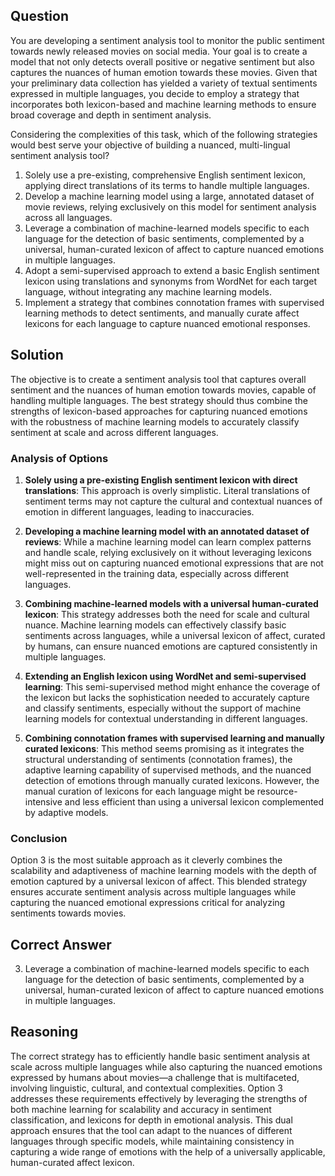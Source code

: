 ## Question
You are developing a sentiment analysis tool to monitor the public sentiment towards newly released movies on social media. Your goal is to create a model that not only detects overall positive or negative sentiment but also captures the nuances of human emotion towards these movies. Given that your preliminary data collection has yielded a variety of textual sentiments expressed in multiple languages, you decide to employ a strategy that incorporates both lexicon-based and machine learning methods to ensure broad coverage and depth in sentiment analysis.

Considering the complexities of this task, which of the following strategies would best serve your objective of building a nuanced, multi-lingual sentiment analysis tool?

1. Solely use a pre-existing, comprehensive English sentiment lexicon, applying direct translations of its terms to handle multiple languages.
2. Develop a machine learning model using a large, annotated dataset of movie reviews, relying exclusively on this model for sentiment analysis across all languages.
3. Leverage a combination of machine-learned models specific to each language for the detection of basic sentiments, complemented by a universal, human-curated lexicon of affect to capture nuanced emotions in multiple languages.
4. Adopt a semi-supervised approach to extend a basic English sentiment lexicon using translations and synonyms from WordNet for each target language, without integrating any machine learning models.
5. Implement a strategy that combines connotation frames with supervised learning methods to detect sentiments, and manually curate affect lexicons for each language to capture nuanced emotional responses.

## Solution

The objective is to create a sentiment analysis tool that captures overall sentiment and the nuances of human emotion towards movies, capable of handling multiple languages. The best strategy should thus combine the strengths of lexicon-based approaches for capturing nuanced emotions with the robustness of machine learning models to accurately classify sentiment at scale and across different languages.

### Analysis of Options

1. **Solely using a pre-existing English sentiment lexicon with direct translations**: This approach is overly simplistic. Literal translations of sentiment terms may not capture the cultural and contextual nuances of emotion in different languages, leading to inaccuracies.

2. **Developing a machine learning model with an annotated dataset of reviews**: While a machine learning model can learn complex patterns and handle scale, relying exclusively on it without leveraging lexicons might miss out on capturing nuanced emotional expressions that are not well-represented in the training data, especially across different languages.

3. **Combining machine-learned models with a universal human-curated lexicon**: This strategy addresses both the need for scale and cultural nuance. Machine learning models can effectively classify basic sentiments across languages, while a universal lexicon of affect, curated by humans, can ensure nuanced emotions are captured consistently in multiple languages.

4. **Extending an English lexicon using WordNet and semi-supervised learning**: This semi-supervised method might enhance the coverage of the lexicon but lacks the sophistication needed to accurately capture and classify sentiments, especially without the support of machine learning models for contextual understanding in different languages.

5. **Combining connotation frames with supervised learning and manually curated lexicons**: This method seems promising as it integrates the structural understanding of sentiments (connotation frames), the adaptive learning capability of supervised methods, and the nuanced detection of emotions through manually curated lexicons. However, the manual curation of lexicons for each language might be resource-intensive and less efficient than using a universal lexicon complemented by adaptive models.

### Conclusion

Option 3 is the most suitable approach as it cleverly combines the scalability and adaptiveness of machine learning models with the depth of emotion captured by a universal lexicon of affect. This blended strategy ensures accurate sentiment analysis across multiple languages while capturing the nuanced emotional expressions critical for analyzing sentiments towards movies.

## Correct Answer

3. Leverage a combination of machine-learned models specific to each language for the detection of basic sentiments, complemented by a universal, human-curated lexicon of affect to capture nuanced emotions in multiple languages.

## Reasoning

The correct strategy has to efficiently handle basic sentiment analysis at scale across multiple languages while also capturing the nuanced emotions expressed by humans about movies—a challenge that is multifaceted, involving linguistic, cultural, and contextual complexities. Option 3 addresses these requirements effectively by leveraging the strengths of both machine learning for scalability and accuracy in sentiment classification, and lexicons for depth in emotional analysis. This dual approach ensures that the tool can adapt to the nuances of different languages through specific models, while maintaining consistency in capturing a wide range of emotions with the help of a universally applicable, human-curated affect lexicon.